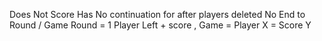 Does Not Score
Has No continuation for after players deleted
No End to Round / Game
Round = 1 Player Left + score , Game = Player X = Score Y
